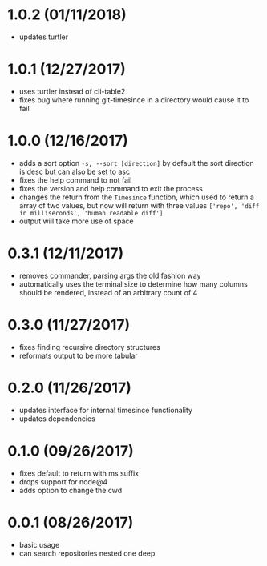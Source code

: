 # 1.0.2 (01/11/2018)

- updates turtler

# 1.0.1 (12/27/2017)

- uses turtler instead of cli-table2
- fixes bug where running git-timesince in a directory would cause it to fail

# 1.0.0 (12/16/2017)

- adds a sort option `-s, --sort [direction]` by default the sort direction is desc but can also be set to asc
- fixes the help command to not fail
- fixes the version and help command to exit the process
- changes the return from the `Timesince` function, which used to return a array of two values, but now will return with three values `['repo', 'diff in milliseconds', 'human readable diff']`
- output will take more use of space

# 0.3.1 (12/11/2017)

- removes commander, parsing args the old fashion way
- automatically uses the terminal size to determine how many columns should be rendered, instead of an arbitrary count of 4

# 0.3.0 (11/27/2017)

- fixes finding recursive directory structures
- reformats output to be more tabular

# 0.2.0 (11/26/2017)

- updates interface for internal timesince functionality
- updates dependencies

# 0.1.0 (09/26/2017)

- fixes default to return with ms suffix
- drops support for node@4
- adds option to change the cwd

# 0.0.1 (08/26/2017)

- basic usage
- can search repositories nested one deep
